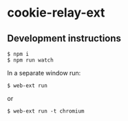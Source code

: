 # cookie-relay-ext

## Development instructions

```
$ npm i
$ npm run watch
```

In a separate window run:
```
$ web-ext run
```

or 

```
$ web-ext run -t chromium
```